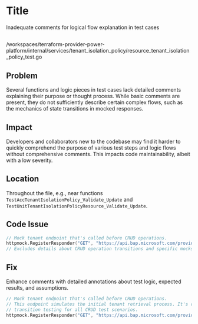 # Title

Inadequate comments for logical flow explanation in test cases

##

/workspaces/terraform-provider-power-platform/internal/services/tenant_isolation_policy/resource_tenant_isolation_policy_test.go

## Problem

Several functions and logic pieces in test cases lack detailed comments explaining their purpose or thought process. While basic comments are present, they do not sufficiently describe certain complex flows, such as the mechanics of state transitions in mocked responses.

## Impact

Developers and collaborators new to the codebase may find it harder to quickly comprehend the purpose of various test steps and logic flows without comprehensive comments. This impacts code maintainability, albeit with a low severity.

## Location

Throughout the file, e.g., near functions `TestAccTenantIsolationPolicy_Validate_Update` and `TestUnitTenantIsolationPolicyResource_Validate_Update`.

## Code Issue

```go
// Mock tenant endpoint that's called before CRUD operations.
httpmock.RegisterResponder("GET", "https://api.bap.microsoft.com/providers/Microsoft.BusinessAppPlatform/tenant?api-version=2021-04-01",
// Excludes details about CRUD operation transitions and specific mocks for individual methods in test steps.
```

## Fix

Enhance comments with detailed annotations about test logic, expected results, and assumptions.

```go
// Mock tenant endpoint that's called before CRUD operations.
// This endpoint simulates the initial tenant retrieval process. It's required to initialize state
// transition testing for all CRUD test scenarios.
httpmock.RegisterResponder("GET", "https://api.bap.microsoft.com/providers/Microsoft.BusinessAppPlatform/tenant?api-version=2021-04-01",
```